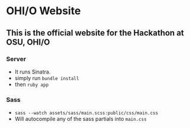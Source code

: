 # OHI/O Website
## This is the official website for the Hackathon at OSU, OHI/O


### Server

* It runs Sinatra.
* simply run `bundle install`
* then `ruby app`

### Sass

* `sass --watch assets/sass/main.scss:public/css/main.css`
* Will autocompile any of the sass partials into `main.css`


